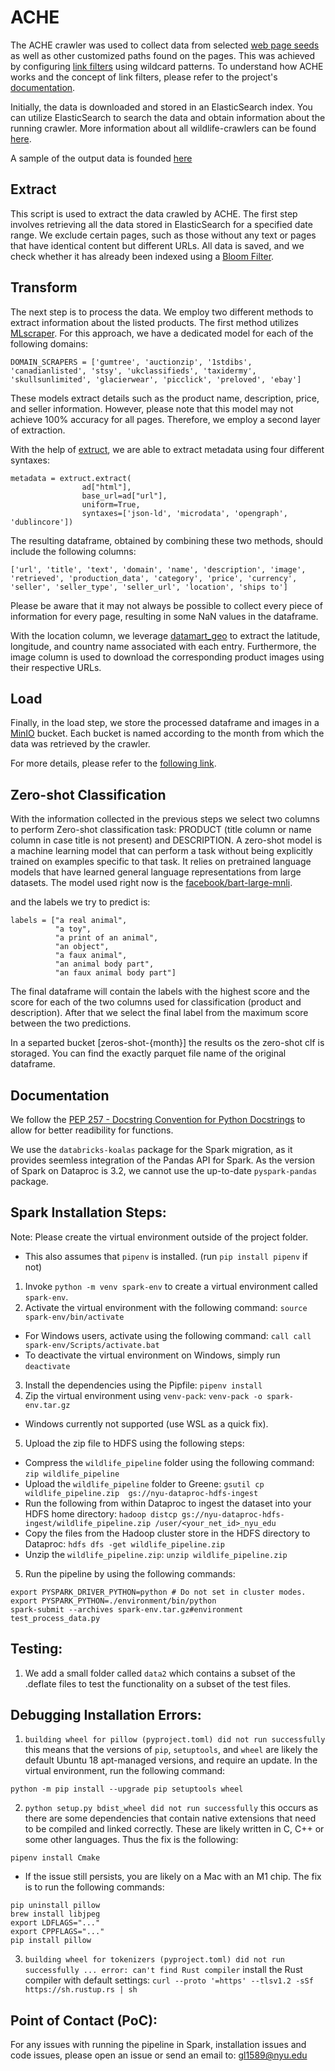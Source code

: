 # ACHE

The ACHE crawler was used to collect data from selected [web page seeds](https://drive.google.com/file/d/17EU4HyCy5D88yCa1FGo8EhU4C137chgI/view?usp=drive_link) as well as other customized paths found on the pages. This was achieved by configuring [link filters](https://drive.google.com/file/d/1SfqHUoKgjARxSr_bSkw5jSFTpKLOn3_G/view?usp=drive_link) using wildcard patterns. To understand how ACHE works and the concept of link filters, please refer to the project's [documentation](http://ache.readthedocs.io/en/latest/).

Initially, the data is downloaded and stored in an ElasticSearch index. You can utilize ElasticSearch to search the data and obtain information about the running crawler. More information about all wildlife-crawlers can be found [here](https://docs.google.com/spreadsheets/d/1K7TuQbxaEz_IOqPW5oxDst6EM_GNQjUPO7DQQoQ0cn4/edit#gid=0).

A sample of the output data is founded [here](https://github.com/VIDA-NYU/DISN-Wildlife-Internal/blob/main/data/labeled_ads.csv)

## Extract

This script is used to extract the data crawled by ACHE. The first step involves retrieving all the data stored in ElasticSearch for a specified date range. We exclude certain pages, such as those without any text or pages that have identical content but different URLs. All data is saved, and we check whether it has already been indexed using a [Bloom Filter](https://github.com/VIDA-NYU/DISN-Wildlife-Internal/blob/ETL_s3/ETL_pipeline/bloom_filter.py).

## Transform

The next step is to process the data. We employ two different methods to extract information about the listed products. The first method utilizes [MLscraper](https://github.com/lorey/mlscraper). For this approach, we have a dedicated model for each of the following domains:
```
DOMAIN_SCRAPERS = ['gumtree', 'auctionzip', '1stdibs', 'canadianlisted', 'stsy', 'ukclassifieds', 'taxidermy', 'skullsunlimited', 'glacierwear', 'picclick', 'preloved', 'ebay']
```
These models extract details such as the product name, description, price, and seller information. However, please note that this model may not achieve 100% accuracy for all pages. Therefore, we employ a second layer of extraction.

With the help of [extruct](https://github.com/scrapinghub/extruct), we are able to extract metadata using four different syntaxes:
```
metadata = extruct.extract(
                ad["html"],
                base_url=ad["url"],
                uniform=True,
                syntaxes=['json-ld', 'microdata', 'opengraph', 'dublincore'])
```
The resulting dataframe, obtained by combining these two methods, should include the following columns:
```
['url', 'title', 'text', 'domain', 'name', 'description', 'image', 'retrieved', 'production_data', 'category', 'price', 'currency', 'seller', 'seller_type', 'seller_url', 'location', 'ships to']
```
Please be aware that it may not always be possible to collect every piece of information for every page, resulting in some NaN values in the dataframe.

With the location column, we leverage [datamart_geo](https://gitlab.com/ViDA-NYU/auctus/datamart-geo) to extract the latitude, longitude, and country name associated with each entry. Furthermore, the image column is used to download the corresponding product images using their respective URLs.

## Load

Finally, in the load step, we store the processed dataframe and images in a [MinIO](https://miniodisn.hsrn.nyu.edu/browser) bucket. Each bucket is named according to the month from which the data was retrieved by the crawler.

For more details, please refer to the [following link](https://docs.google.com/presentation/d/14Azy2_fdiq7it8s9sV5XxxfC7x8Hwdip49D_Q8SQshA/edit#slide=id.p).


## Zero-shot Classification

With the information collected in the previous steps we select two columns to perform Zero-shot classification task: PRODUCT (title column or name column in case title is not present) and DESCRIPTION. A zero-shot model is a machine learning model that can perform a task without being explicitly trained on examples specific to that task. It relies on pretrained language models that have learned general language representations from large datasets. The model used right now is the [facebook/bart-large-mnli](https://huggingface.co/facebook/bart-large-mnli).

and the labels we try to predict is:

```
labels = ["a real animal",
          "a toy",
          "a print of an animal",
          "an object",
          "a faux animal",
          "an animal body part",
          "an faux animal body part"]
```

The final dataframe will contain the labels with the highest score and the score for each of the two columns used for classification (product and description). After that we select the final label from the maximum score between the two predictions.

In a separted bucket [zeros-shot-{month}] the results os the zero-shot clf is storaged. You can find the exactly parquet file name of the original dataframe. 


## Documentation
We follow the [PEP 257 - Docstring Convention for Python Docstrings](https://peps.python.org/pep-0257/) to allow for better readibility for functions.

We use the `databricks-koalas` package for the Spark migration, as it provides seemless integration of the Pandas API for Spark. As the version of Spark on Dataproc is 3.2, we cannot use the up-to-date `pyspark-pandas` package.

## Spark Installation Steps:
Note: Please create the virtual environment outside of the project folder.
- This also assumes that `pipenv` is installed. (run `pip install pipenv` if not)
1. Invoke `python -m venv spark-env` to create a virtual environment called `spark-env`.
2. Activate the virtual environment with the following command: `source spark-env/bin/activate`
- For Windows users, activate using the following command: `call call spark-env/Scripts/activate.bat`
- To deactivate the virtual environment on Windows, simply run `deactivate`
3. Install the dependencies using the Pipfile: `pipenv install`
4. Zip the virtual environment using `venv-pack`: `venv-pack -o spark-env.tar.gz`
- Windows currently not supported (use WSL as a quick fix).
5. Upload the zip file to HDFS using the following steps:
- Compress the `wildlife_pipeline` folder using the following command:
`zip wildlife_pipeline`
- Upload the `wildlife_pipeline` folder to Greene:
`gsutil cp wildlife_pipeline.zip  gs://nyu-dataproc-hdfs-ingest`
- Run the following from within Dataproc to ingest the dataset into your HDFS home directory:
`hadoop distcp gs://nyu-dataproc-hdfs-ingest/wildlife_pipeline.zip /user/<your_net_id>_nyu_edu`
- Copy the files from the Hadoop cluster store in the HDFS directory to Dataproc:
`hdfs dfs -get wildlife_pipeline.zip`
- Unzip the `wildlife_pipeline.zip`:
`unzip wildlife_pipeline.zip`
5. Run the pipeline by using the following commands:
```
export PYSPARK_DRIVER_PYTHON=python # Do not set in cluster modes.
export PYSPARK_PYTHON=./environment/bin/python
spark-submit --archives spark-env.tar.gz#environment test_process_data.py
```

## Testing:
1. We add a small folder called `data2` which contains a subset of the .deflate files to test the functionality on a subset of the test files.

## Debugging Installation Errors:
1. `building wheel for pillow (pyproject.toml) did not run successfully`
this means that the versions of `pip`, `setuptools`, and `wheel` are likely the default Ubuntu 18 apt-managed versions, and require an update.
In the virtual environment, run the following command:
```
python -m pip install --upgrade pip setuptools wheel
```
2. `python setup.py bdist_wheel did not run successfully`
this occurs as there are some dependencies that contain native extensions that need to be compiled and linked correctly. These are likely written in C, C++ or some other languages. 
Thus the fix is the following:
```
pipenv install Cmake
```
- If the issue still persists, you are likely on a Mac with an M1 chip. The fix is to run the following commands:
```
pip uninstall pillow
brew install libjpeg
export LDFLAGS="..."
export CPPFLAGS="..."
pip install pillow
```
3. `building wheel for tokenizers (pyproject.toml) did not run successfully ... error: can't find Rust compiler`
install the Rust compiler with default settings:
`curl --proto '=https' --tlsv1.2 -sSf https://sh.rustup.rs | sh`
## Point of Contact (PoC):
For any issues with running the pipeline in Spark, installation issues and code issues, please open an issue or send an email to: gl1589@nyu.edu